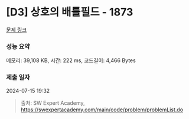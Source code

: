# [D3] 상호의 배틀필드 - 1873 

[문제 링크](https://swexpertacademy.com/main/code/problem/problemDetail.do?contestProbId=AV5LyE7KD2ADFAXc) 

### 성능 요약

메모리: 39,108 KB, 시간: 222 ms, 코드길이: 4,466 Bytes

### 제출 일자

2024-07-15 19:32



> 출처: SW Expert Academy, https://swexpertacademy.com/main/code/problem/problemList.do